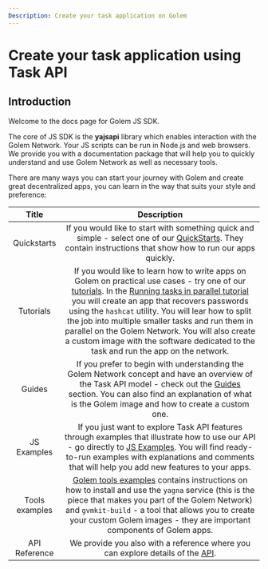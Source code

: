 ```yaml
---
Description: Create your task application on Golem
---
```


# Create your task application using Task API

## Introduction

Welcome to the docs page for Golem JS SDK.

The core of JS SDK is the **yajsapi** library which enables interaction with the Golem Network. Your JS scripts can be run in Node.js and web browsers. We provide you with a documentation package that will help you to quickly understand and use Golem Network as well as necessary tools.

There are many ways you can start your journey with Golem and create great decentralized apps, you can learn in the way that suits your style and preference:

|     Title      |                                                                                                                                                                                                                                                                             Description                                                                                                                                                                                                                                                                             |
| :------------: | :-----------------------------------------------------------------------------------------------------------------------------------------------------------------------------------------------------------------------------------------------------------------------------------------------------------------------------------------------------------------------------------------------------------------------------------------------------------------------------------------------------------------------------------------------------------------: |
|  Quickstarts   |                                                                                                                                                                             If you would like to start with something quick and simple - select one of our [QuickStarts](/docs/creators/javascript/quickstarts/index). They contain instructions that show how to run our apps quickly.                                                                                                                                                                             |
|   Tutorials    | If you would like to learn how to write apps on Golem on practical use cases - try one of our [tutorials](/docs/creators/javascript/tutorials/index). In the [Running tasks in parallel tutorial](/docs/creators/javascript/tutorials/running-parallel-tasks) you will create an app that recovers passwords using the `hashcat` utility. You will lear how to split the job into multiple smaller tasks and run them in parallel on the Golem Network. You will also create a custom image with the software dedicated to the task and run the app on the network. |
|     Guides     |                                                                                                                                        If you prefer to begin with understanding the Golem Network concept and have an overview of the Task API model - check out the [Guides](/docs/creators/javascript/guides/index) section. You can also find an explanation of what is the Golem image and how to create a custom one.                                                                                                                                         |
|  JS Examples   |                                                                                                                                  If you just want to explore Task API features through examples that illustrate how to use our API - go directly to [JS Examples](/docs/creators/javascript/examples/index). You will find ready-to-run examples with explanations and comments that will help you add new features to your apps.                                                                                                                                   |
| Tools examples |                                                                                                                [Golem tools examples](/docs/creators/javascript/examples/tools/index) contains instructions on how to install and use the `yagna` service (this is the piece that makes you part of the Golem Network) and `gvmkit-build` - a tool that allows you to create your custom Golem images - they are important components of Golem apps.                                                                                                                 |
| API Reference  |                                                                                                                                                                                                                       We provide you also with a reference where you can explore details of the [API](/docs/creators/javascript/docs/index).                                                                                                                                                                                                                        |
